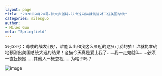 ```yaml
---
layout: page
title: "2020年9月24号·郭文贵盖特·认出这只猫就能猜对下任美国总统"
categories: milesguo
author:
- Miles Guo
meta: "Springfield"
---
```


9月24号：尊敬的战友们好，谁能认出和我这么亲近的这只可爱的猫！谁就能准确地预测出美国总统大选的结果！这猫今天真是爱上我了……我一走她就叫……必须一直抚摸她……其他人一概忽视……为啥子吗？

![image](../../../../image/milesguo/2020_09_25_Miles_Guo_Getter_1.png)

